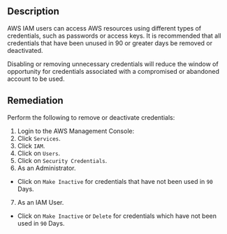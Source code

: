 ## Description

AWS IAM users can access AWS resources using different types of credentials, such as passwords or access keys. It is recommended that all credentials that have been unused in 90 or greater days be removed or deactivated.

Disabling or removing unnecessary credentials will reduce the window of opportunity for credentials associated with a compromised or abandoned account to be used.

## Remediation

Perform the following to remove or deactivate credentials:

1. Login to the AWS Management Console:
2. Click `Services`.
3. Click `IAM`.
4. Click on `Users`.
5. Click on `Security Credentials`.
6. As an Administrator.
  - Click on `Make Inactive` for credentials that have not been used in `90` Days.
7. As an IAM User.
  - Click on `Make Inactive` or `Delete` for credentials which have not been used in `90` Days.
